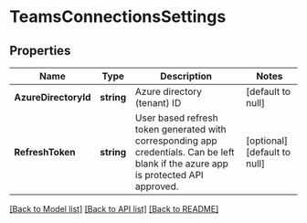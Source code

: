 # TeamsConnectionsSettings

## Properties
Name | Type | Description | Notes
------------ | ------------- | ------------- | -------------
**AzureDirectoryId** | **string** | Azure directory (tenant) ID | [default to null]
**RefreshToken** | **string** | User based refresh token generated with corresponding app credentials. Can be left blank if the azure app is protected API approved. | [optional] [default to null]

[[Back to Model list]](../README.md#documentation-for-models) [[Back to API list]](../README.md#documentation-for-api-endpoints) [[Back to README]](../README.md)

